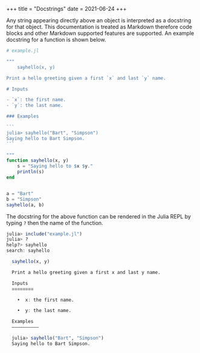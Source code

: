 +++
title = "Docstrings"
date = 2021-06-24
+++

Any string appearing directly above an object is interpreted as a docstring for that object. This documentation is treated as Markdown therefore code blocks and other Markdown supported features are supported. An example docstring for a function is shown below.

~~~julia
# example.jl

"""
    sayhello(x, y)

Print a hello greeting given a first `x` and last `y` name.

# Inputs

- `x`: the first name.
- `y`: the last name.

### Examples

```
julia> sayhello("Bart", "Simpson")
Saying hello to Bart Simpson.
```

"""
function sayhello(x, y)
    s = "Saying hello to $x $y."
    println(s)
end


a = "Bart"
b = "Simpson"
sayhello(a, b)
~~~

The docstring for the above function can be rendered in the Julia REPL by typing `?` then the name of the function.

```julia
julia> include("example.jl")
julia> ?
help?> sayhello
search: sayhello

  sayhello(x, y)

  Print a hello greeting given a first x and last y name.

  Inputs
  ≡≡≡≡≡≡≡≡

    •  x: the first name.

    •  y: the last name.

  Examples
  ––––––––––

  julia> sayhello("Bart", "Simpson")
  Saying hello to Bart Simpson.
```
